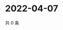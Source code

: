 # 2022-04-07

共 0 条

<!-- BEGIN WEIBO -->
<!-- 最后更新时间 Thu Apr 07 2022 02:19:18 GMT+0800 (China Standard Time) -->

<!-- END WEIBO -->
